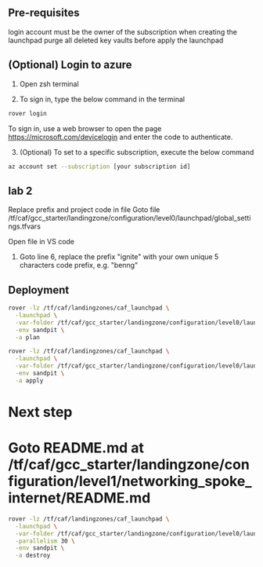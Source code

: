 ## Pre-requisites

login account must be the owner of the subscription when creating the launchpad
purge all deleted key vaults before apply the launchpad

## (Optional) Login to azure

1. Open zsh terminal

2. To sign in, type the below command in the terminal
```bash
rover login
```
To sign in, use a web browser to open the page https://microsoft.com/devicelogin and enter the code to authenticate.

3. (Optional) To set to a specific subscription, execute the below command
```bash
az account set --subscription [your subscription id] 
```


## lab 2
Replace prefix and project code in file 
Goto file /tf/caf/gcc_starter/landingzone/configuration/level0/launchpad/global_settings.tfvars

Open file in VS code

1. Goto line 6, replace the prefix "ignite"  with your own unique 5 characters code prefix, e.g. "benng"



## Deployment

```bash
rover -lz /tf/caf/landingzones/caf_launchpad \
  -launchpad \
  -var-folder /tf/caf/gcc_starter/landingzone/configuration/level0/launchpad \
  -env sandpit \
  -a plan
```

```bash
rover -lz /tf/caf/landingzones/caf_launchpad \
  -launchpad \
  -var-folder /tf/caf/gcc_starter/landingzone/configuration/level0/launchpad \
  -env sandpit \
  -a apply
```  

# Next step
# Goto README.md at /tf/caf/gcc_starter/landingzone/configuration/level1/networking_spoke_internet/README.md

```bash
rover -lz /tf/caf/landingzones/caf_launchpad \
  -launchpad \
  -var-folder /tf/caf/gcc_starter/landingzone/configuration/level0/launchpad \
  -parallelism 30 \
  -env sandpit \
  -a destroy
``` 